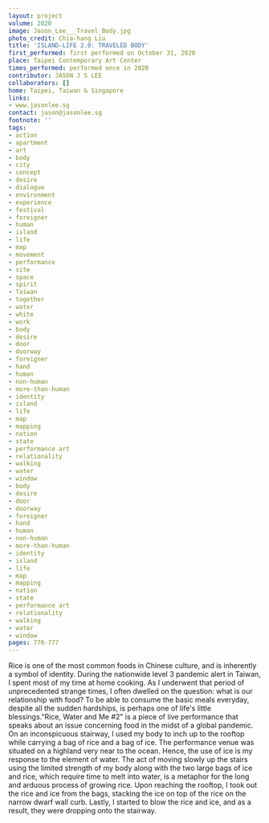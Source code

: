 ```yaml
---
layout: project
volume: 2020
image: Jason_Lee___Travel_Body.jpg
photo_credit: Chia-hang Liu
title: 'ISLAND-LIFE 2.0: TRAVELED BODY'
first_performed: first performed on October 31, 2020
place: Taipei Contemporary Art Center
times_performed: performed once in 2020
contributor: JASON J S LEE
collaborators: []
home: Taipei, Taiwan & Singapore
links:
- www.jasonlee.sg
contact: jason@jasonlee.sg
footnote: ''
tags:
- action
- apartment
- art
- body
- city
- concept
- desire
- dialogue
- environment
- experience
- festival
- foreigner
- human
- island
- life
- map
- movement
- performance
- site
- space
- spirit
- Taiwan
- together
- water
- white
- work
- body
- desire
- door
- doorway
- foreigner
- hand
- human
- non-human
- more-than-human
- identity
- island
- life
- map
- mapping
- nation
- state
- performance art
- relationality
- walking
- water
- window
- body
- desire
- door
- doorway
- foreigner
- hand
- human
- non-human
- more-than-human
- identity
- island
- life
- map
- mapping
- nation
- state
- performance art
- relationality
- walking
- water
- window
pages: 776-777
---
```


Rice is one of the most common foods in Chinese culture, and is inherently a symbol of identity. During the nationwide level 3 pandemic alert in Taiwan, I spent most of my time at home cooking. As I underwent that period of unprecedented strange times, I often dwelled on the question: what is our relationship with food? To be able to consume the basic meals everyday, despite all the sudden hardships, is perhaps one of life's little blessings."Rice, Water and Me #2" is a piece of live performance that speaks about an issue concerning food in the midst of a global pandemic. On an inconspicuous stairway, I used my body to inch up to the rooftop while carrying a bag of rice and a bag of ice. The performance venue was situated on a highland very near to the ocean. Hence, the use of ice is my response to the element of water. The act of moving slowly up the stairs using the limited strength of my body along with the two large bags of ice and rice, which require time to melt into water, is a metaphor for the long and arduous process of growing rice. Upon reaching the rooftop, I took out the rice and ice from the bags, stacking the ice on top of the rice on the narrow dwarf wall curb. Lastly, I started to blow the rice and ice, and as a result, they were dropping onto the stairway.